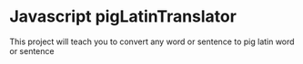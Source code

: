 # Javascript pigLatinTranslator

This project will teach you to convert any word or sentence to pig latin word or sentence

